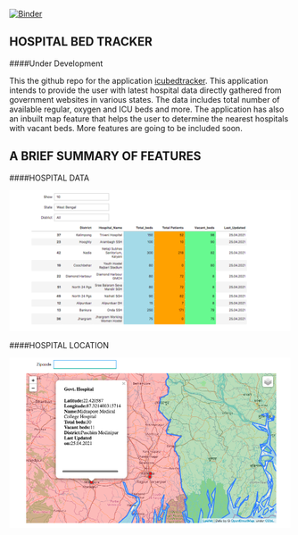 [![Binder](https://mybinder.org/badge_logo.svg)](https://mybinder.org/v2/gh/hardikroutray/icutracker/HEAD)

## HOSPITAL BED TRACKER
####Under Development

This the github repo for the application [icubedtracker](https://icubedtracker.herokuapp.com). This application intends to provide the user with latest hospital data directly gathered from government websites in various states. The data includes total number of available regular, oxygen and ICU beds and more. The application has also an inbuilt map feature that helps the user to determine the nearest hospitals with vacant beds. More features are going to be included soon.

## A BRIEF SUMMARY OF FEATURES

####HOSPITAL DATA

![HOSPITAL BED INFO](https://github.com/hardikroutray/icutracker/blob/main/images/hospitaldata.png)


####HOSPITAL LOCATION

![HOSPITAL BED INFO](https://github.com/hardikroutray/icutracker/blob/main/images/hospitalonmap.png)
